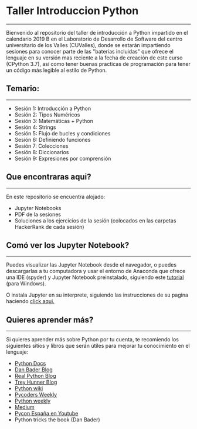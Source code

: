 # Taller Introduccion Python
___
Bienvenido al repositorio del taller de introducción a Python impartido en el calendario 2019 B en el Laboratorio de Desarrollo de Software del centro universitario de los Valles (CUValles), donde se estarán impartiendo sesiones para conocer parte de las "baterias incluidas" que ofrece el lenguaje en su versión mas reciente a la fecha de creación de este curso (CPython 3.7), así como tener buenas practicas de programación para tener un código más legible al estilo de Python.

## Temario:
___
* Sesión 1: Introducción a Python
* Sesión 2: Tipos Numéricos
* Sesión 3: Matemáticas + Python
* Sesión 4: Strings
* Sesión 5: Flujo de bucles y condiciones
* Sesión 6: Definiendo funciones
* Sesión 7: Colecciones
* Sesión 8: Diccionarios
* Sesión 9: Expresiones por comprensión

## Que encontraras aqui?
___
En este repositorio se encuentra alojado:    
* Jupyter Notebooks   
* PDF de la sesiones  
* Soluciones a los ejercicios de la sesión (colocados en las carpetas HackerRank de cada sesión)

## Comó ver los Jupyter Notebook?
___
Puedes visualizar las Jupyter Notebook desde el navegador, o puedes descargarlas a tu computadora y usar el entorno de Anaconda que ofrece una IDE (spyder) y Jupyter Notebook preinstalado, siguiendo este [tutorial](https://youtu.be/52h3r_lROGY) (para Windows).
 
O instala Jupyter en su interprete, siguiendo las instrucciones de su pagina haciendo [click aqui.](https://jupyter.org/install) 

## Quieres aprender más?
___
Si quieres aprender más sobre Python por tu cuenta, te recomiendo los siguientes sitios y libros que serán útiles para mejorar tu conocimiento en el lenguaje:  
* [Python Docs](docs.python.org/3)  
* [Dan Bader Blog](danbader.org)  
* [Real Python Blog](realpython.com)  
* [Trey Hunner Blog](treyhunner.com)  
* [Python wiki](wiki.python.org)  
* [Pycoders Weekly](pycoders.com)  
* [Python weekly](mailchi.mp/pythonweekly)  
* [Medium](medium.com)  
* [Pycon España en Youtube](https://www.youtube.com/channel/UCyth_6hqft9a7B_thdwYyww)  
* Python tricks the book (Dan Bader)
